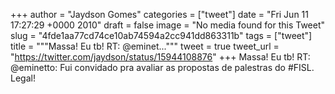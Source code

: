 
+++
author = "Jaydson Gomes"
categories = ["tweet"]
date = "Fri Jun 11 17:27:29 +0000 2010"
draft = false
image = "No media found for this Tweet"
slug = "4fde1aa77cd74ce10ab74594a2cc941dd863311b"
tags = ["tweet"]
title = """Massa! Eu tb! RT: @eminet..."""
tweet = true
tweet_url = "https://twitter.com/jaydson/status/15944108876"
+++
Massa! Eu tb! RT: @eminetto: Fui convidado pra avaliar as propostas de palestras do #FISL. Legal!
